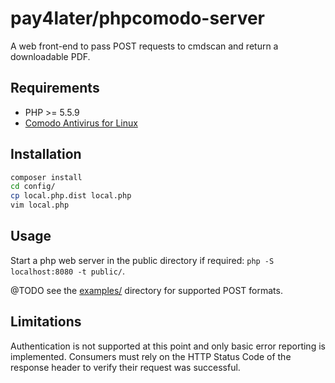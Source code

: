 # pay4later/phpcomodo-server

A web front-end to pass POST requests to cmdscan and return a downloadable PDF.

## Requirements

- PHP >= 5.5.9
- [Comodo Antivirus for Linux](https://www.comodo.com/home/internet-security/antivirus-for-linux.php)

## Installation

```sh
composer install
cd config/
cp local.php.dist local.php
vim local.php
```

## Usage

Start a php web server in the public directory if required: `php -S localhost:8080 -t public/`.

@TODO see the [examples/](blob/master/examples) directory for supported POST formats.

## Limitations

Authentication is not supported at this point and only basic error reporting is implemented. Consumers must
rely on the HTTP Status Code of the response header to verify their request was successful. 